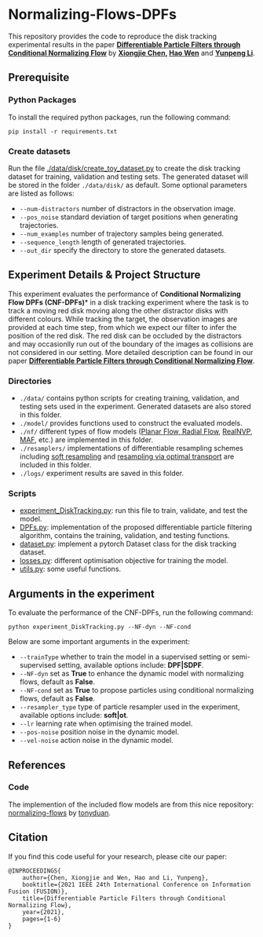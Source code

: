 # Normalizing-Flows-DPFs

This repository provides the code to reproduce the disk tracking experimental results in the paper **[Differentiable Particle Filters through Conditional Normalizing Flow](https://arxiv.org/abs/2107.00488)** by **[Xiongjie Chen](https://scholar.google.com/citations?user=Tb9fTOsAAAAJ&hl=en&inst=15262737669262836719), [Hao Wen](https://www.surrey.ac.uk/people/hao-wen)** and **[Yunpeng Li](https://www.surrey.ac.uk/people/yunpeng-li)**.

## Prerequisite

### Python Packages 

To install the required python packages, run the following command:

```
pip install -r requirements.txt
```

### Create datasets

Run the file [./data/disk/create_toy_dataset.py](https://github.com/xiongjiechen/Normalizing-Flows-DPFs/blob/main/data/disk/create_toy_dataset.py) to create the disk tracking dataset for training, validation and testing sets. The generated dataset will be stored in the folder ```./data/disk/``` as default. Some optional parameters are listed as follows:
- ```--num-distractors``` number of distractors in the observation image. 
- ```--pos_noise``` standard deviation of target positions when generating trajectories.
- ```--num_examples``` number of trajectory samples being generated. 
- ```--sequence_length``` length of generated trajectories.
- ```--out_dir``` specify the directory to store the generated datasets.

## Experiment Details & Project Structure

This experiment evaluates the performance of **Conditional Normalizing Flow DPFs (CNF-DPFs)*** in a disk tracking experiment where the task is to track a moving red disk moving along the other distractor disks with different colours. While tracking the target, the observation images are provided at each time step, from which we expect our filter to infer the position of the red disk. The red disk can be occluded by the distractors and may occasionlly run out of the boundary of the images as collisions are not considered in our setting. More detailed description can be found in our paper **[Differentiable Particle Filters through Conditional Normalizing Flow](https://arxiv.org/abs/2107.00488)**.

### Directories

- ```./data/``` contains python scripts for creating training, validation, and testing sets used in the experiment. Generated datasets are also stored in this folder.
- ```./model/``` provides functions used to construct the evaluated models.
- ```./nf/``` different types of flow models ([Planar Flow, Radial Flow](https://arxiv.org/abs/1505.05770), [RealNVP](https://arxiv.org/abs/1605.08803), [MAF](https://arxiv.org/abs/1705.07057), etc.) are implemented in this folder.
- ```./resamplers/``` implementations of differentiable resampling schemes including [soft resampling](https://arxiv.org/abs/1805.08975) and [resampling via optimal transport](http://proceedings.mlr.press/v139/corenflos21a/corenflos21a.pdf) are included in this folder.
- ```./logs/``` experiment results are saved in this folder.

### Scripts

- [experiment_DiskTracking.py](https://github.com/xiongjiechen/Normalizing-Flows-DPFs/blob/main/experiment_DiskTracking.py): run this file to train, validate, and test the model.
- [DPFs.py](https://github.com/xiongjiechen/Normalizing-Flows-DPFs/blob/main/DPFs.py): implementation of the proposed differentiable particle filtering algorithm, contains the training, validation, and testing functions.
- [dataset.py](https://github.com/xiongjiechen/Normalizing-Flows-DPFs/blob/main/dataset.py): implement a pytorch Dataset class for the disk tracking dataset.
- [losses.py](https://github.com/xiongjiechen/Normalizing-Flows-DPFs/blob/main/losses.py): different optimisation objective for training the model.
- [utils.py](https://github.com/xiongjiechen/Normalizing-Flows-DPFs/blob/main/utils.py): some useful functions.

## Arguments in the experiment

To evaluate the performance of the CNF-DPFs, run the following command:


```
python experiment_DiskTracking.py --NF-dyn --NF-cond 
```

Below are some important arguments in the experiment:

- ```--trainType``` whether to train the model in a supervised setting or semi-supervised setting, available options include: **DPF|SDPF**.
- ```--NF-dyn``` set as **True** to enhance the dynamic model with normalizing flows, default as **False**.
- ```--NF-cond``` set as **True** to propose particles using conditional normalizing flows, default as **False**.
- ```--resampler_type``` type of particle resampler used in the experiment, available options include: **soft|ot**.
- ```--lr``` learning rate when optimising the trained model.
- ```--pos-noise``` position noise in the dynamic model.
- ```--vel-noise``` action noise in the dynamic model.


## References 
### Code
The implemention of the included flow models are from this nice repository: [normalizing-flows](https://github.com/tonyduan/normalizing-flows) by [tonyduan](https://github.com/tonyduan).

## Citation
If you find this code useful for your research, please cite our paper:
```
@INPROCEEDINGS{
    author={Chen, Xiongjie and Wen, Hao and Li, Yunpeng},
    booktitle={2021 IEEE 24th International Conference on Information Fusion (FUSION)},
    title={Differentiable Particle Filters through Conditional Normalizing Flow},
    year={2021},
    pages={1-6}
}
```

